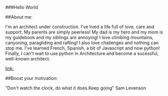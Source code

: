 ###Hello World

##About me:

I'm an architect under construction. I've lived a life full of love, care and support. 
My parents are simply peerless! My dad is my hero and my mom is my guidebook and my siblings are annoying! 
I love climbing mountains, canyoning, paragliding and rafting! I also love challenges 
and nothing can stop me. I've learned French, Spanish, a bit of Javascript and now python! Finally, I can't wait to 
use python in Architecture and become a sucessful, well-known architect.

[link:](www.google.com)



##Boost your motivation:

"Don't watch the clock, do what it does.Keep going"
Sam Levenson

